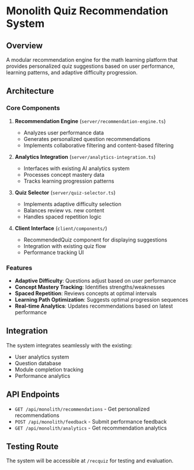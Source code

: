 # Monolith Quiz Recommendation System

## Overview

A modular recommendation engine for the math learning platform that provides personalized quiz suggestions based on user performance, learning patterns, and adaptive difficulty progression.

## Architecture

### Core Components

1. **Recommendation Engine** (`server/recommendation-engine.ts`)
   - Analyzes user performance data
   - Generates personalized question recommendations
   - Implements collaborative filtering and content-based filtering

2. **Analytics Integration** (`server/analytics-integration.ts`)
   - Interfaces with existing AI analytics system
   - Processes concept mastery data
   - Tracks learning progression patterns

3. **Quiz Selector** (`server/quiz-selector.ts`)
   - Implements adaptive difficulty selection
   - Balances review vs. new content
   - Handles spaced repetition logic

4. **Client Interface** (`client/components/`)
   - RecommendedQuiz component for displaying suggestions
   - Integration with existing quiz flow
   - Performance tracking UI

### Features

- **Adaptive Difficulty**: Questions adjust based on user performance
- **Concept Mastery Tracking**: Identifies strengths/weaknesses
- **Spaced Repetition**: Reviews concepts at optimal intervals
- **Learning Path Optimization**: Suggests optimal progression sequences
- **Real-time Analytics**: Updates recommendations based on latest performance

## Integration

The system integrates seamlessly with the existing:
- User analytics system
- Question database
- Module completion tracking
- Performance analytics

## API Endpoints

- `GET /api/monolith/recommendations` - Get personalized recommendations
- `POST /api/monolith/feedback` - Submit performance feedback
- `GET /api/monolith/analytics` - Get recommendation analytics

## Testing Route

The system will be accessible at `/recquiz` for testing and evaluation.